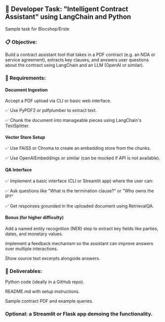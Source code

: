 ## 🧠 Developer Task: "Intelligent Contract Assistant" using LangChain and Python
Sample task for Blocshop/Erste

### 📋 Objective:
Build a contract assistant tool that takes in a PDF contract (e.g. an NDA or service agreement), extracts key clauses, and answers user questions about the contract using LangChain and an LLM (OpenAI or similar).

### 🧱 Requirements:
#### Document Ingestion

Accept a PDF upload via CLI or basic web interface.

✅ Use PyPDF2 or pdfplumber to extract text.

✅ Chunk the document into manageable pieces using LangChain's TextSplitter.

#### Vector Store Setup

✅ Use FAISS or Chroma to create an embedding store from the chunks.

✅ Use OpenAIEmbeddings or similar (can be mocked if API is not available).

#### QA Interface

✅ Implement a basic interface (CLI or Streamlit app) where the user can:

✅ Ask questions like "What is the termination clause?" or "Who owns the IP?"

✅ Get responses grounded in the uploaded document using RetrievalQA.

#### Bonus (for higher difficulty)

Add a named entity recognition (NER) step to extract key fields like parties, dates, and monetary values.

Implement a feedback mechanism so the assistant can improve answers over multiple interactions.

Show source text excerpts alongside answers.

### 🎯 Deliverables:
Python code (ideally in a GitHub repo).

README.md with setup instructions.

Sample contract PDF and example queries.

### Optional: a Streamlit or Flask app demoing the functionality.
